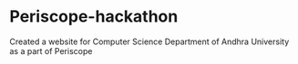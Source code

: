# Periscope-hackathon
Created a website for Computer Science Department of Andhra University as a part of Periscope
